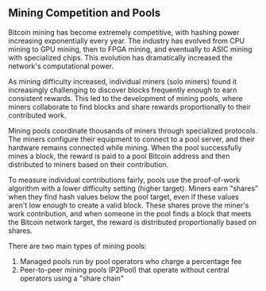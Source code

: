## Mining Competition and Pools

Bitcoin mining has become extremely competitive, with hashing power increasing exponentially every year. The industry has evolved from CPU mining to GPU mining, then to FPGA mining, and eventually to ASIC mining with specialized chips. This evolution has dramatically increased the network's computational power.

As mining difficulty increased, individual miners (solo miners) found it increasingly challenging to discover blocks frequently enough to earn consistent rewards. This led to the development of mining pools, where miners collaborate to find blocks and share rewards proportionally to their contributed work.

Mining pools coordinate thousands of miners through specialized protocols. The miners configure their equipment to connect to a pool server, and their hardware remains connected while mining. When the pool successfully mines a block, the reward is paid to a pool Bitcoin address and then distributed to miners based on their contribution.

To measure individual contributions fairly, pools use the proof-of-work algorithm with a lower difficulty setting (higher target). Miners earn "shares" when they find hash values below the pool target, even if these values aren't low enough to create a valid block. These shares prove the miner's work contribution, and when someone in the pool finds a block that meets the Bitcoin network target, the reward is distributed proportionally based on shares.

There are two main types of mining pools:
1. Managed pools run by pool operators who charge a percentage fee
2. Peer-to-peer mining pools (P2Pool) that operate without central operators using a "share chain"